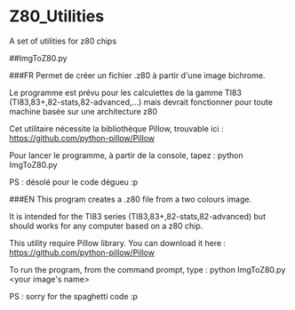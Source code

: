 # Z80_Utilities
A set of utilities for z80 chips

##ImgToZ80.py

###FR
Permet de créer un fichier .z80 à partir d'une image bichrome.

Le programme est prévu pour les calculettes de la gamme TI83
(TI83,83+,82-stats,82-advanced,...) mais devrait fonctionner
pour toute machine basée sur une architecture z80

Cet utilitaire nécessite la bibliothèque Pillow, trouvable
ici : https://github.com/python-pillow/Pillow

Pour lancer le programme, à partir de la console, tapez :
python ImgToZ80.py <nom de votre image>

PS : désolé pour le code dégueu :p

###EN
This program creates a .z80 file from a two colours image.

It is intended for the TI83 series (TI83,83+,82-stats,82-advanced)
but should works for any computer based on a z80 chip.

This utility require Pillow library. You can download it
here : https://github.com/python-pillow/Pillow

To run the program, from the command prompt, type :
python ImgToZ80.py <your image's name>

PS : sorry for the spaghetti code :p



